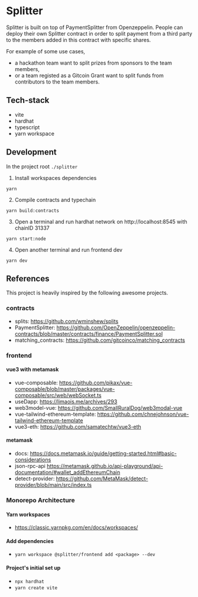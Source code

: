 # Splitter
Splitter is built on top of PaymentSplitter from Openzeppelin. People can deploy their own Splitter contract in order to split payment from a third party to the members added in this contract with specific shares.

For example of some use cases,
- a hackathon team want to split prizes from sponsors to the team members,
- or a team registed as a Gitcoin Grant want to split funds from contributors to the team members.

## Tech-stack
- vite
- hardhat
- typescript
- yarn workspace

## Development
In the project root `./splitter`

<!-- @todo add deploy:local -->

1. Install workspaces dependencies
```
yarn
```
2. Compile contracts and typechain
```
yarn build:contracts
```
3. Open a terminal and run hardhat network on http://localhost:8545 with chainID 31337
```
yarn start:node
```
4. Open another terminal and run frontend dev
```
yarn dev
```
## References
This project is heavily inspired by the following awesome projects.

### contracts
- splits: https://github.com/wminshew/splits
- PaymentSplitter: https://github.com/OpenZeppelin/openzeppelin-contracts/blob/master/contracts/finance/PaymentSplitter.sol
- matching_contracts: https://github.com/gitcoinco/matching_contracts

### frontend
#### vue3 with metamask
- vue-composable: https://github.com/pikax/vue-composable/blob/master/packages/vue-composable/src/web/webSocket.ts
- useDapp: https://limaois.me/archives/293
- web3model-vue: https://github.com/SmallRuralDog/web3modal-vue
- vue-tailwind-ethereum-template: https://github.com/chnejohnson/vue-tailwind-ethereum-template
- vue3-eth: https://github.com/samatechtw/vue3-eth

#### metamask
- docs: https://docs.metamask.io/guide/getting-started.html#basic-considerations
- json-rpc-api https://metamask.github.io/api-playground/api-documentation/#wallet_addEthereumChain
- detect-provider: https://github.com/MetaMask/detect-provider/blob/main/src/index.ts

### Monorepo Architecture
#### Yarn workspaces
- https://classic.yarnpkg.com/en/docs/workspaces/

#### Add dependencies
- `yarn workspace @splitter/frontend add <package> --dev`

#### Project's initial set up
- `npx hardhat`
- `yarn create vite`